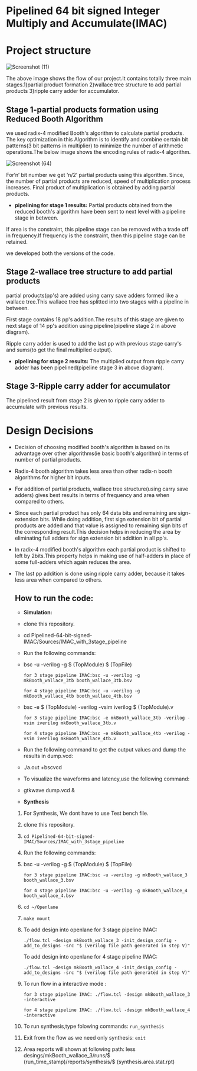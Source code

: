 # Pipelined 64 bit signed Integer Multiply and Accumulate(IMAC)

# Project structure
![Screenshot (11)](https://github.com/kakarlahimabindu/64-bit-signed-MAC/assets/153276932/9440e864-b444-4152-99dc-224b536d8b1c)

The above image shows the flow of our project.It contains totally three main stages.1)partial product formation 2)wallace tree structure to add partial products 3)ripple carry adder for accumulator.
## Stage 1-partial products formation using Reduced Booth Algorithm
we used radix-4 modified Booth's algorithm to calculate partial products.
The key optimization in this Algorithm is to identify and combine certain bit patterns(3 bit patterns in multiplier) to minimize the number of arithmetic operations.The below image shows the encoding rules of radix-4 algorithm.

![Screenshot (64)](https://github.com/kakarlahimabindu/64-bit-signed-MAC/assets/153276932/c5d4c4bf-e93a-4721-8a92-d818a3205cbc)

For‘n’ bit number we get ‘n/2’ partial products using this algorithm. Since, the number of partial products are reduced, speed of multiplication process increases. 
Final product of multiplication is obtained by adding partial products.

* **pipelining for stage 1 results:**
Partial products obtained from the reduced booth's algorithm have been sent to next level with a pipeline stage in between.

If area is the constraint, this pipeline stage can be removed with a trade off in frequency.If frequency is the constraint, then this pipeline stage can be retained.

we developed both the versions of the code.
## Stage 2-wallace tree structure to add partial products
partial products(pp's) are added using carry save adders formed like a wallace tree.This wallace tree has splitted into two stages with a pipeline in between.

First stage contains 18 pp's addition.The results of this stage are given to next stage of 14 pp's addition using pipeline(pipeline stage 2 in above diagram).

Ripple carry adder is used to add the last pp with previous stage carry's and sums(to get the final multipiled output).

* **pipelining for stage 2 results:**
The multiplied output from ripple carry adder has been pipelined(pipeline stage 3 in above diagram).
## Stage 3-Ripple carry adder for accumulator
The pipelined result from stage 2 is given to ripple carry adder to accumulate with previous results.
# Design Decisions
- Decision of choosing modified booth's algorithm is based on its advantage over other algorithms(ie basic booth's algorithm) in terms of number of partial products.

+ Radix-4 booth algorithm takes less area than other radix-n booth algorithms for higher bit inputs.

* For addition of partial products, wallace tree structure(using carry save adders) gives best results in terms of frequency and area when compared to others.

* Since each partial product has only 64 data bits and remaining are sign-extension bits. While doing addition, first sign extension bit of partial products are added and that value is assigned to remaining sign bits of the corresponding result.This decision helps in reducing the area by eliminating full adders for sign extension bit addition in all pp's.

* In radix-4 modified booth's algorithm each partial product is shifted to left by 2bits.This property helps in making use of half-adders in place of some full-adders which again reduces the area.

* The last pp addition is done using ripple carry adder, because it takes less area when compared to others.

  ## How to run the code:
  * **Simulation:**
  * clone this repository.
  * cd Pipelined-64-bit-signed-IMAC/Sources/IMAC_with_3stage_pipeline
  * Run the following commands:
  * bsc -u -verilog -g $ (TopModule) $ (TopFile)
    
        for 3 stage pipeline IMAC:bsc -u -verilog -g mkBooth_wallace_3tb booth_wallace_3tb.bsv
    
        for 4 stage pipeline IMAC:bsc -u -verilog -g mkBooth_wallace_4tb booth_wallace_4tb.bsv
  * bsc -e $ (TopModule) -verilog -vsim iverilog $ (TopModule).v
    
        for 3 stage pipeline IMAC:bsc -e mkBooth_wallace_3tb -verilog -vsim iverilog mkBooth_wallace_3tb.v
    
        for 4 stage pipeline IMAC:bsc -e mkBooth_wallace_4tb -verilog -vsim iverilog mkBooth_wallace_4tb.v
  * Run the following command to get the output values and dump the results in dump.vcd:
  * ./a.out +bscvcd
  * To visualize the waveforms and latency,use the following command:
  * gtkwave dump.vcd &
    
  * **Synthesis**
  1. For Synthesis, We dont have to use Test bench file.
  2. clone this repository.
  3. `cd Pipelined-64-bit-signed-IMAC/Sources/IMAC_with_3stage_pipeline`
  4. Run the following commands:
  5. bsc -u -verilog -g $ (TopModule) $ (TopFile)
    
        `for 3 stage pipeline IMAC:bsc -u -verilog -g mkBooth_wallace_3 booth_wallace_3.bsv`
    
        `for 4 stage pipeline IMAC:bsc -u -verilog -g mkBooth_wallace_4 booth_wallace_4.bsv`
  6. `cd ~/Openlane`
  7. `make mount`
  8. To add design into openlane for 3 stage pipeline IMAC:

     `./flow.tcl -design mkBooth_wallace_3 -init_design_config -add_to_designs -src "$ (verilog file path generated in step V)"`
     
     To add design into openlane for 4 stage pipeline IMAC:

     `./flow.tcl -design mkBooth_wallace_4 -init_design_config -add_to_designs -src "$ (verilog file path generated in step V)"`
  9. To run flow in a interactive mode :

       `for 3 stage pipeline IMAC: ./flow.tcl -design mkBooth_wallace_3 -interactive`
     
       `for 4 stage pipeline IMAC: ./flow.tcl -design mkBooth_wallace_4 -interactive`
  10. To run synthesis,type folowing commands:
       `run_synthesis`
  11. Exit from the flow as we need only synthesis:
       `exit`
  12. Area reports will shown at following path:
       less desings/mkBooth_wallace_3/runs/$ (run_time_stamp)/reports/synthesis/$ (synthesis.area.stat.rpt)
     
       
     


                                                                              

